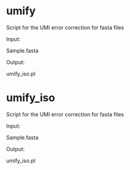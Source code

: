# umify

Script for the UMI error correction for fasta files

Input: 

Sample.fasta

Output:

umify_iso.pl

# umify_iso

Script for the UMI error correction for fasta files

Input: 

Sample.fasta

Output:

umify_iso.pl
